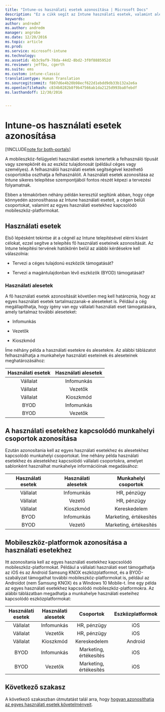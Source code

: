 ```yaml
---
title: "Intune-os használati esetek azonosítása | Microsoft Docs"
description: "Ez a cikk segít az Intune használati esetek, valamint alesetek azonosításában a Microsoft Intune felhőalapú implementációja esetében."
keywords: 
author: andredm7
ms.author: andredm
manager: angrobe
ms.date: 12/20/2016
ms.topic: article
ms.prod: 
ms.service: microsoft-intune
ms.technology: 
ms.assetid: 4b3c9af9-78da-44d2-8bd2-3f0f8885952d
ms.reviewer: jeffbu, cgerth
ms.suite: ems
ms.custom: intune-classic
translationtype: Human Translation
ms.sourcegitcommit: f807d6e4b20b98ecf622d1ebdd9db33b132a2e6a
ms.openlocfilehash: c834b0282b8f9b47566ab1da2125d993ba8febdf
ms.lasthandoff: 12/30/2016


---
```


# <a name="identify-intune-use-case-scenarios"></a>Intune-os használati esetek azonosítása

[!INCLUDE[note for both-portals](../includes/note-for-both-portals.md)]

A mobileszköz-felügyeleti használati esetek ismertetik a felhasználó típusát vagy szerepkörét és az eszköz tulajdonosát (például céges vagy személyes). A felhasználói használati esetek segítségével kezelhető csoportokba oszthatja a felhasználóit. A használati esetek azonosítása az Intune sikeres telepítése szempontjából fontos részét képezi a tervezési folyamatnak.

Ebben a témakörben néhány példán keresztül segítünk abban, hogy cége könnyedén azonosíthassa az Intune használati eseteit, a cégen belüli csoportokat, valamint az egyes használati esetekhez kapcsolódó mobileszköz-platformokat.

## <a name="use-case-scenarios"></a>Használati esetek

Első lépésként tekintse át a cégnél az Intune telepítésével elérni kívánt célokat, ezzel segítve a telepítés fő használati eseteinek azonosítását. Az Intune telepítési tervének hatókörén belül az alábbi kérdésekre kell válaszolnia:

-   Tervezi a céges tulajdonú eszközök támogatását?

-   Tervezi a magántulajdonban lévő eszközök (BYOD) támogatását?

### <a name="sub-use-case-scenarios"></a>Használati alesetek

A fő használati esetek azonosítását követően meg kell határoznia, hogy az egyes használati esetek tartalmazzanak-e aleseteket is. Például a cég megállapíthatja, hogy igény van egy vállalati használati eset támogatására, amely tartalmaz további aleseteket:

-   Infomunkás

-   Vezetők

-   Kioszkmód

Íme néhány példa a használati esetekre és alesetekre. Az alábbi táblázatot felhasználhatja a munkahelye használati eseteinek és aleseteinek meghatározásához:

| **Használati esetek** | **Használati alesetek** |
|:---:|:---:|
| Vállalat | Infomunkás |              
| Vállalat | Vezetők |           
| Vállalat | Kioszkmód |
| BYOD | Infomunkás |           
| BYOD | Vezetők |

## <a name="identify-organizational-groups-associated-with-use-case-scenarios"></a>A használati esetekhez kapcsolódó munkahelyi csoportok azonosítása

Ezután azonosítania kell az egyes használati esetekhez és alesetekhez kapcsolódó munkahelyi csoportokat. Íme néhány példa használati esetekhez és alesetekhez kapcsolódó vállalati csoportokra, amelyet sablonként használhat munkahelye információinak megadásához:

| **Használati esetek** | **Használati alesetek** | **Munkahelyi csoportok** |
|:---:|:---:|:---:|
| Vállalat | Infomunkás | HR, pénzügy |               
| Vállalat | Vezető | HR, pénzügy |            
| Vállalat | Kioszkmód | Kereskedelem |
| BYOD | Infomunkás | Marketing, értékesítés |            
| BYOD | Vezető | Marketing, értékesítés |

## <a name="identify-mobile-device-platforms-for-use-case-scenarios"></a>Mobileszköz-platformok azonosítása a használati esetekhez

Itt azonosítania kell az egyes használati esetekhez kapcsolódó mobileszköz-platformokat. Például a vállalati használati eset támogathatja az iOS és az Android Samsung KNOX eszközplatformot, és a BYOD-szabályzat támogathat további mobileszköz-platformokat is, például az Androidot (nem Samsung KNOX) és a Windows 10 Mobile-t. Íme egy példa az egyes használati esetekhez kapcsolódó mobileszköz-platformokra. Az alábbi táblázatban megadhatja a munkahelye használati eseteihez kapcsolódó eszközplatformokat:

| **Használati esetek** | **Használati alesetek** | **Csoportok** | **Eszközplatformok** |   
|:---:|:---:|:---:|:---:|
| Vállalat | Infomunkás | HR, pénzügy | iOS |                                                           
| Vállalat | Vezetők | HR, pénzügy | iOS |                                                           
| Vállalat | Kioszkmód | Kereskedelem | Android |
| BYOD | Infomunkás | Marketing, értékesítés | iOS |                                                           
| BYOD | Vezetők | Marketing, értékesítés | iOS |

## <a name="next-section"></a>Következő szakasz

A következő szakaszban útmutatást talál arra, hogy [hogyan azonosíthatja az egyes használati esetek követelményeit](section-3-determine-use-case-requirements.md).

